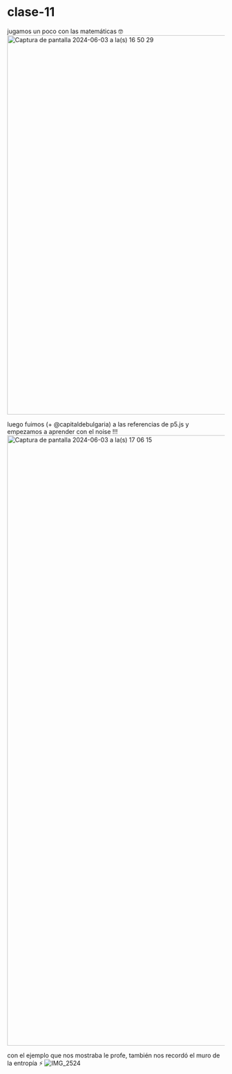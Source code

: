 # clase-11
jugamos un poco con las matemáticas 🤓
<img width="878" alt="Captura de pantalla 2024-06-03 a la(s) 16 50 29" src="https://github.com/vaalentinya/dis9034-2024-1/assets/163034795/4338cf3c-0809-448a-b623-6127d554425e">

luego fuimos (+ @capitaldebulgaria) a las referencias de p5.js y empezamos a aprender con el noise !!! 
<img width="1413" alt="Captura de pantalla 2024-06-03 a la(s) 17 06 15" src="https://github.com/vaalentinya/dis9034-2024-1/assets/163034795/5262f31b-d2d8-42a0-99b2-a8283499c006">

con el ejemplo que nos mostraba le profe, también nos recordó el muro de la entropía ⚡️ 
![IMG_2524](https://github.com/vaalentinya/dis9034-2024-1/assets/163034795/91843181-bd68-48b5-8168-ea9013dfff99)
